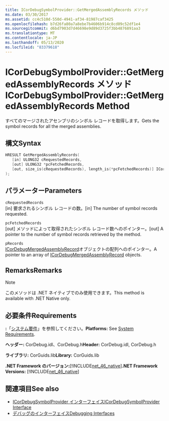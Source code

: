 ```yaml
---
title: ICorDebugSymbolProvider::GetMergedAssemblyRecords メソッド
ms.date: 03/30/2017
ms.assetid: cc4c510d-550d-4941-af34-81987caf3425
ms.openlocfilehash: b7d26fa80a7a8ebe7b4606b914c8cd09c52df1e4
ms.sourcegitcommit: d6bd7903d7d46698e9d89d3725f3bb4876891aa3
ms.translationtype: MT
ms.contentlocale: ja-JP
ms.lasthandoff: 05/13/2020
ms.locfileid: "83379618"
---
```

# <a name="icordebugsymbolprovidergetmergedassemblyrecords-method"></a><span data-ttu-id="6a3fb-102">ICorDebugSymbolProvider::GetMergedAssemblyRecords メソッド</span><span class="sxs-lookup"><span data-stu-id="6a3fb-102">ICorDebugSymbolProvider::GetMergedAssemblyRecords Method</span></span>
<span data-ttu-id="6a3fb-103">すべてのマージされたアセンブリのシンボル レコードを取得します。</span><span class="sxs-lookup"><span data-stu-id="6a3fb-103">Gets the symbol records for all the merged assemblies.</span></span>  
  
## <a name="syntax"></a><span data-ttu-id="6a3fb-104">構文</span><span class="sxs-lookup"><span data-stu-id="6a3fb-104">Syntax</span></span>  
  
```cpp  
HRESULT GetMergedAssemblyRecords(  
   [in] ULONG32 cRequestedRecords,  
   [out] ULONG32 *pcFetchedRecords,  
   [out, size_is(cRequestedRecords), length_is(*pcFetchedRecords)] ICorDebugMergedAssemblyRecord *pRecords[]  
);  
```  
  
## <a name="parameters"></a><span data-ttu-id="6a3fb-105">パラメーター</span><span class="sxs-lookup"><span data-stu-id="6a3fb-105">Parameters</span></span>  
 `cRequestedRecords`  
 <span data-ttu-id="6a3fb-106">[in] 要求されるシンボル レコードの数。</span><span class="sxs-lookup"><span data-stu-id="6a3fb-106">[in] The number of symbol records requested.</span></span>  
  
 `pcFetchedRecords`  
 <span data-ttu-id="6a3fb-107">[out] メソッドによって取得されたシンボル レコード数へのポインター。</span><span class="sxs-lookup"><span data-stu-id="6a3fb-107">[out] A pointer to the number of symbol records retrieved by the method.</span></span>  
  
 `pRecords`  
 <span data-ttu-id="6a3fb-108">[ICorDebugMergedAssemblyRecord](icordebugmergedassemblyrecord-interface.md)オブジェクトの配列へのポインター。</span><span class="sxs-lookup"><span data-stu-id="6a3fb-108">A pointer to an array of [ICorDebugMergedAssemblyRecord](icordebugmergedassemblyrecord-interface.md) objects.</span></span>  
  
## <a name="remarks"></a><span data-ttu-id="6a3fb-109">Remarks</span><span class="sxs-lookup"><span data-stu-id="6a3fb-109">Remarks</span></span>  
  
> [!NOTE]
> <span data-ttu-id="6a3fb-110">このメソッドは .NET ネイティブでのみ使用できます。</span><span class="sxs-lookup"><span data-stu-id="6a3fb-110">This method is available with .NET Native only.</span></span>  
  
## <a name="requirements"></a><span data-ttu-id="6a3fb-111">必要条件</span><span class="sxs-lookup"><span data-stu-id="6a3fb-111">Requirements</span></span>  
 <span data-ttu-id="6a3fb-112">**:**「[システム要件](../../get-started/system-requirements.md)」を参照してください。</span><span class="sxs-lookup"><span data-stu-id="6a3fb-112">**Platforms:** See [System Requirements](../../get-started/system-requirements.md).</span></span>  
  
 <span data-ttu-id="6a3fb-113">**ヘッダー:** CorDebug.idl、CorDebug.h</span><span class="sxs-lookup"><span data-stu-id="6a3fb-113">**Header:** CorDebug.idl, CorDebug.h</span></span>  
  
 <span data-ttu-id="6a3fb-114">**ライブラリ:** CorGuids.lib</span><span class="sxs-lookup"><span data-stu-id="6a3fb-114">**Library:** CorGuids.lib</span></span>  
  
 <span data-ttu-id="6a3fb-115">**.NET Framework のバージョン:**[!INCLUDE[net_46_native](../../../../includes/net-46-native-md.md)]</span><span class="sxs-lookup"><span data-stu-id="6a3fb-115">**.NET Framework Versions:** [!INCLUDE[net_46_native](../../../../includes/net-46-native-md.md)]</span></span>  
  
## <a name="see-also"></a><span data-ttu-id="6a3fb-116">関連項目</span><span class="sxs-lookup"><span data-stu-id="6a3fb-116">See also</span></span>

- [<span data-ttu-id="6a3fb-117">ICorDebugSymbolProvider インターフェイス</span><span class="sxs-lookup"><span data-stu-id="6a3fb-117">ICorDebugSymbolProvider Interface</span></span>](icordebugsymbolprovider-interface.md)
- [<span data-ttu-id="6a3fb-118">デバッグのインターフェイス</span><span class="sxs-lookup"><span data-stu-id="6a3fb-118">Debugging Interfaces</span></span>](debugging-interfaces.md)
